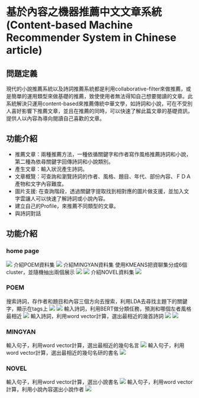 # 基於內容之機器推薦中文文章系統(Content-based Machine Recommender System in Chinese article)

## 問題定義
現代的小說推薦系統以及詩詞推薦系統都是利用collaborative-filter來做推薦，或是簡單的運用類型來做基礎的推薦，致使使用者無法得知自己想要閱讀的文章。此系統解決只運用content-based來推薦傳統中華文學，如詩詞和小說，可在不受別人喜好影響下推薦文章，並且在推薦的同時，可以快速了解此篇文章的基礎資訊，提供人以內容為導向閱讀自己喜歡的文章。
## 功能介紹
* 推薦文章：兩種推薦方法，一種依循關鍵字和作者寫作風格推薦詩詞和小說，第二種為依尋關鍵字回傳詩詞和小說類別。
* 產生文章：輸入狀況產生詩詞。
* 文章概覽：可查詢和瀏覽詩詞的作者、風格、題目、年代、部份內容、ＦＤＡ產物和文字內容難度。
* 圖片支援: 在查詢階段，透過關鍵字提取找到相對應的圖片做支援，並加入文字雲讓人可以快速了解詩詞或小說內容。
* 建立自己的Profile，來推薦不同類型的文章。
* 與詩詞對話


## 功能介紹
### home page
![](https://i.imgur.com/O7cIQW5.jpg)
介紹POEM資料集
![](https://i.imgur.com/CXxw657.png)
介紹MINGYAN資料集
使用KMEANS把資聊集分成6個cluster，並隨機抽出兩個展示
![](https://i.imgur.com/lzdCAs8.png)
![](https://i.imgur.com/UKzQKL0.png)
介紹NOVEL資料集
![](https://i.imgur.com/gk84dJ2.png)

### POEM
搜索詩詞，存作者和題目和內容三個方向去搜索，利用LDA去尋找主題下的關鍵字，顯示在tags上
![](https://i.imgur.com/wvPjju4.png)
![](https://i.imgur.com/EqX7bHr.png)
輸入詩詞，利用BERT做分類任務，預測和哪個左者風格最相近
![](https://i.imgur.com/5OkackP.png)
輸入詩詞，利用word vector計算，選出最相近的幾首詩詞
![](https://i.imgur.com/bSuaAU1.png)
![](https://i.imgur.com/aXLaSj4.png)

### MINGYAN
輸入句子，利用word vector計算，選出最相近的幾句名言
![](https://i.imgur.com/FOv72Hk.png)
輸入句子，利用word vector計算，選出最相近的幾句名研的書名
![](https://i.imgur.com/Sjn9vfZ.png)

### NOVEL
輸入句子，利用word vector計算，選出小說書名
![](https://i.imgur.com/D0YeIJj.png)
輸入句子，利用word vector計算，利用小說內容選出小說作者
![](https://i.imgur.com/qSlCDxb.png)

